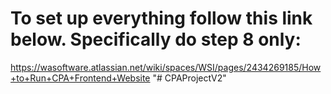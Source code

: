 # To set up everything follow this link below. Specifically do step 8 only:
https://wasoftware.atlassian.net/wiki/spaces/WSI/pages/2434269185/How+to+Run+CPA+Frontend+Website
"# CPAProjectV2" 
